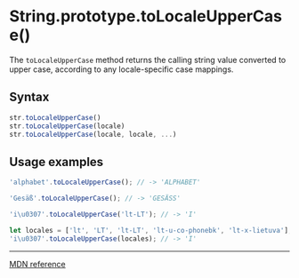 # String.prototype.toLocaleUpperCase()

The `toLocaleUpperCase` method returns the calling string value converted to upper case, according to any locale-specific case mappings.

## Syntax

```js
str.toLocaleUpperCase()
str.toLocaleUpperCase(locale) 
str.toLocaleUpperCase(locale, locale, ...)
```

## Usage examples

```js
'alphabet'.toLocaleUpperCase(); // -> 'ALPHABET'

'Gesäß'.toLocaleUpperCase(); // -> 'GESÄSS'

'i\u0307'.toLocaleUpperCase('lt-LT'); // -> 'I'

let locales = ['lt', 'LT', 'lt-LT', 'lt-u-co-phonebk', 'lt-x-lietuva'];
'i\u0307'.toLocaleUpperCase(locales); // -> 'I'
```

---

[MDN reference](https://developer.mozilla.org/en-US/docs/Web/JavaScript/Reference/Global_Objects/String/toLocaleUpperCase)

